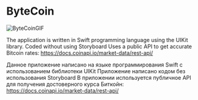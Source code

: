 # ByteCoin

![ByteCoinGIF](https://github.com/Slavk11/ByteCoin/assets/105375579/1ba94855-3bf1-4e6c-bc93-9672aa9f5820)

The application is written in Swift programming language using the UIKit library.
Coded without using Storyboard
Uses a public API to get accurate Bitcoin rates:
https://docs.coinapi.io/market-data/rest-api/

Данное приложение написано на языке программирования Swift с использованием библиотеки UIKit
Приложение написано кодом без использования Storyboard
В приложении используется публичное API для получения достоверного курса Биткойн:
https://docs.coinapi.io/market-data/rest-api/

